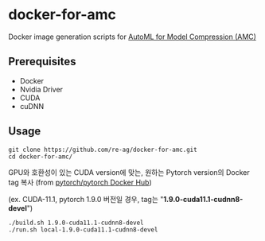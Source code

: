 # docker-for-amc

Docker image generation scripts for [AutoML for Model Compression (AMC)](https://github.com/mit-han-lab/amc.git)

## Prerequisites
- Docker
- Nvidia Driver
- CUDA
- cuDNN


## Usage

```
git clone https://github.com/re-ag/docker-for-amc.git
cd docker-for-amc/
```

GPU와 호환성이 있는 CUDA version에 맞는, 원하는 Pytorch version의 Docker tag 복사 (from [pytorch/pytorch Docker Hub](https://hub.docker.com/r/pytorch/pytorch/tags?page=1&ordering=last_updated))

(ex. CUDA-11.1, pytorch 1.9.0 버전일 경우, tag는 "**1.9.0-cuda11.1-cudnn8-devel**")


```
./build.sh 1.9.0-cuda11.1-cudnn8-devel
./run.sh local-1.9.0-cuda11.1-cudnn8-devel
```

